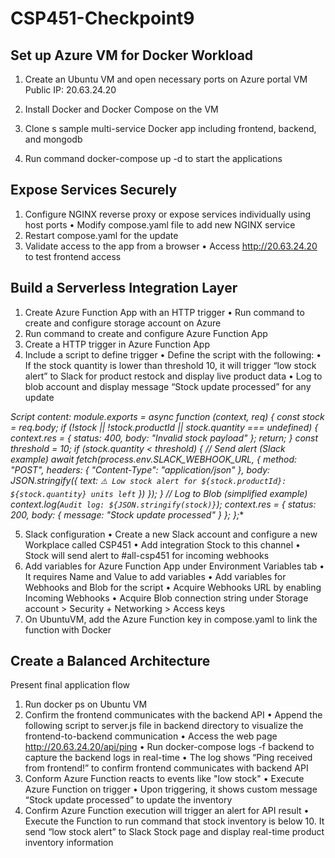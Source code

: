 # CSP451-Checkpoint9

## Set up Azure VM for Docker Workload
1.	Create an Ubuntu VM and open necessary ports on Azure portal
VM Public IP: 20.63.24.20

2.	Install Docker and Docker Compose on the VM

3.	Clone s sample multi-service Docker app including frontend, backend, and mongodb
4.	Run command docker-compose up -d to start the applications
   
## Expose Services Securely
1.	Configure NGINX reverse proxy or expose services individually using host ports
•	Modify compose.yaml file to add new NGINX service
2.	Restart compose.yaml for the update
3.	Validate access to the app from a browser
•	Access http://20.63.24.20 to test frontend access

## Build a Serverless Integration Layer
1.	Create Azure Function App with an HTTP trigger
•	Run command to create and configure storage account on Azure
2.	Run command to create and configure Azure Function App
3.	Create a HTTP trigger in Azure Function App
4.	Include a script to define trigger
•	Define the script with the following:
•	If the stock quantity is lower than threshold 10, it will trigger “low stock alert” to Slack for product restock and display live product data
•	Log to blob account and display message “Stock update processed” for any update

*Script content:
module.exports = async function (context, req) {
  const stock = req.body;
  if (!stock || !stock.productId || stock.quantity === undefined) {
    context.res = { status: 400, body: "Invalid stock payload" };
    return;
  }
  const threshold = 10;
  if (stock.quantity < threshold) {
    // Send alert (Slack example)
    await fetch(process.env.SLACK_WEBHOOK_URL, {
      method: "POST",
      headers: { "Content-Type": "application/json" },
      body: JSON.stringify({
        text: `⚠️ Low stock alert for ${stock.productId}: ${stock.quantity} units left`
      })
    });
  }
  // Log to Blob (simplified example)
  context.log(`Audit log: ${JSON.stringify(stock)}`);
  context.res = {
    status: 200,
    body: { message: "Stock update processed" }
  };
};**

5.	Slack configuration
•	Create a new Slack account and configure a new Workplace called CSP451
•	Add integration Stock to this channel
•	Stock will send alert to #all-csp451 for incoming webhooks
6.	Add variables for Azure Function App under Environment Variables tab
•	It requires Name and Value to add variables
•	Add variables for Webhooks and Blob for the script
•	Acquire Webhooks URL by enabling Incoming Webhooks
•	Acquire Blob connection string under Storage account > Security + Networking > Access keys
7.	On UbuntuVM, add the Azure Function key in compose.yaml to link the function with Docker
## Create a Balanced Architecture
Present final application flow
1.	Run docker ps on Ubuntu VM
2.	Confirm the frontend communicates with the backend API
•	Append the following script to server.js file in backend directory to visualize the frontend-to-backend communication
•	Access the web page http://20.63.24.20/api/ping
•	Run docker-compose logs -f backend to capture the backend logs in real-time
•	The log shows “Ping received from frontend!” to confirm frontend communicates with backend API
3.	Conform Azure Function reacts to events like "low stock"
•	Execute Azure Function on trigger
•	Upon triggering, it shows custom message “Stock update processed” to update the inventory
4.	Confirm Azure Function execution will trigger an alert for API result 
•	Execute the Function to run command that stock inventory is below 10. It send “low stock alert” to Slack Stock page and display real-time product inventory information
